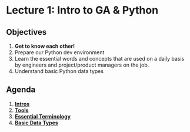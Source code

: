 <!---
{"next":"Lectures_class2/Lecture2.md","title":"Intro to GA & Python - 8/26"}
-->

# Lecture 1: Intro to GA & Python

## Objectives

1. **Get to know each other!**
2. Prepare our Python dev environment
3. Learn the essential words and concepts that are used on a daily basis by engineers and project/product managers on the job.
4. Understand basic Python data types

## Agenda

1. **[Intros](https://mottaquikarim.github.io/rehearsal/public/stage.html?source=o66ry#/)**
2. **[Tools](../Intro/tools.md)**
5. **[Essential Terminology](../Topics/nb/essential_terminology.ipynb)**
6. **[Basic Data Types](../Topics/nb/basic_data_types.ipynb)**


